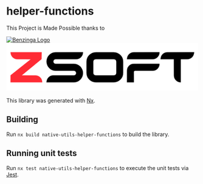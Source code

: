 # helper-functions

This Project is Made Possible thanks to

[![Benzinga Logo](https://import.cdn.thinkific.com/222214/D3r5EJy9SZaNsaY7dQsj_Benzinga-logo-navy.svg)](www.benzinga.com)
[![ZSoft Logo](../../../images/ZSoft.png)](https://github.com/znackasha)

This library was generated with [Nx](https://nx.dev).

## Building

Run `nx build native-utils-helper-functions` to build the library.

## Running unit tests

Run `nx test native-utils-helper-functions` to execute the unit tests via [Jest](https://jestjs.io).
